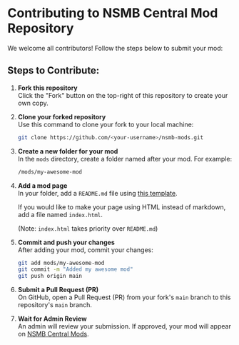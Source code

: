 
# Contributing to NSMB Central Mod Repository

We welcome all contributors! Follow the steps below to submit your mod:

## Steps to Contribute:

1. **Fork this repository**  
   Click the "Fork" button on the top-right of this repository to create your own copy.

2. **Clone your forked repository**  
   Use this command to clone your fork to your local machine:
   ```bash
   git clone https://github.com/<your-username>/nsmb-mods.git
   ```

3. **Create a new folder for your mod**  
   In the `mods` directory, create a folder named after your mod. For example:
   ```bash
   /mods/my-awesome-mod
   ```

4. **Add a mod page**  
   In your folder, add a `README.md` file using [this template](./mods/example/README.md).

   If you would like to make your page using HTML instead of markdown, add a file named `index.html`.
   
   (Note: `index.html` takes priority over `README.md`)

5. **Commit and push your changes**  
   After adding your mod, commit your changes:
   ```bash
   git add mods/my-awesome-mod
   git commit -m "Added my awesome mod"
   git push origin main
   ```

6. **Submit a Pull Request (PR)**  
   On GitHub, open a Pull Request (PR) from your fork's `main` branch to this repository's `main` branch.

7. **Wait for Admin Review**  
   An admin will review your submission. If approved, your mod will appear on [NSMB Central Mods](https://www.nsmbcentral.net/mods).
